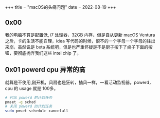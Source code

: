 +++
title = "macOS的头痛问题"
date = 2022-08-19
+++

## 0x00 
我的电脑不算是配置低, i7 处理器，32GB 内存，但是自从更新 macOS Ventura 之后，卡的生活不能自理，idea 写代码的时候，恨不的一个字母一个字母的往出来崩，虽然说是 beta 系统吧，但是也严重怀疑是不是厨子按下了桌子下面的按钮，要彻底抛弃我们这些 intel chip 了。

## 0x01 powerd cpu 异常的高

就算是不使用,刚开机，风扇也是狂转，抽风一样，一看活动监视器，powerd，cpu 的 usage 就是 100多。

```bash
# 列出 powerd 的计划任务
pmset -g sched
# 关闭 powerd 的计划任务
sudo pmset schedule cancelall
```